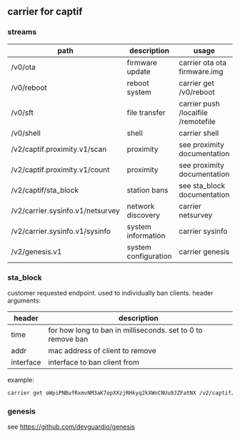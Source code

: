 carrier for captif
---------------------



### streams

| path                             | description          | usage                                          |
|----------------------------------|----------------------|------------------------------------------------|
| /v0/ota                          | firmware update      | carrier ota <identity> ota firmware.img        |
| /v0/reboot                       | reboot system        | carrier get <identity> /v0/reboot              |
| /v0/sft                          | file transfer        | carrier push <identity> /localfile /remotefile |
| /v0/shell                        | shell                | carrier shell <identity>                       |
| /v2/captif.proximity.v1/scan     | proximity            | see proximity documentation                    |
| /v2/captif.proximity.v1/count    | proximity            | see proximity documentation                    |
| /v2/captif/sta_block             | station bans         | see  sta_block documentation                   |
| /v2/carrier.sysinfo.v1/netsurvey | network discovery    | carrier netsurvey <identity>                   |
| /v2/carrier.sysinfo.v1/sysinfo   | system information   | carrier sysinfo <identity>                     |
| /v2/genesis.v1                   | system configuration | carrier genesis <identity>                     |




### sta_block

customer requested endpoint.
used to individually ban clients.
header arguments:


| header    | description                                                  |
|-----------|--------------------------------------------------------------|
| time      | for how long to ban  in milliseconds. set to 0 to remove ban |
| addr      | mac address of client to remove                              |
| interface | interface to ban client from                                 |


example:
```bash
carrier get oWpiPNBufRxmvNM3aK7opXXzjRHkyq2kXWnCNUu9JZFatNX /v2/captif/sta_block -H time 10000 -H addr 80:b1:15:92:22:06 -H interface publicap
```



### genesis

see https://github.com/devguardio/genesis
